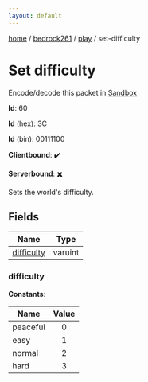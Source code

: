 ```yaml
---
layout: default
---
```


[home](/)  /  [bedrock261](/protocol/bedrock261)  /  [play](/protocol/bedrock261/play)  /  set-difficulty

# Set difficulty

Encode/decode this packet in [Sandbox](../../../sandbox/bedrock261#Play.SetDifficulty)

**Id**: 60

**Id** (hex): 3C

**Id** (bin): 00111100

**Clientbound**: ✔️

**Serverbound**: ✖️

Sets the world's difficulty.

## Fields

Name | Type
---|---
[difficulty](#difficulty) | varuint

### difficulty

**Constants**:

Name | Value
---|:---:
peaceful | 0
easy | 1
normal | 2
hard | 3
